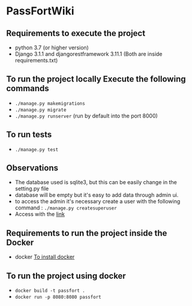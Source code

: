 # PassFortWiki

## Requirements to execute the project
- python 3.7 (or higher version)
- Django 3.1.1 and djangorestframework 3.11.1 (Both are inside requirements.txt)


## To run the project locally Execute the following commands
- `./manage.py makemigrations`
- `./manage.py migrate`
- `./manage.py runserver` (run by default into the port 8000) 

## To run tests
- `./manage.py test`

## Observations
- The database used is sqlite3, but this can be easily change in the setting.py file
- database will be empty but it's easy to add data through admin ui.
- to access the admin it's necessary create a user with the following command : `./manage.py createsuperuser`
- Access with the [link](http://127.0.0.1:8000/admin/)

## Requirements to run the project inside the Docker
- docker [To install docker](https://docs.docker.com/engine/install/ubuntu/)

## To run the project using docker
- `docker build -t passfort .`
- `docker run -p 8080:8080 passfort`
